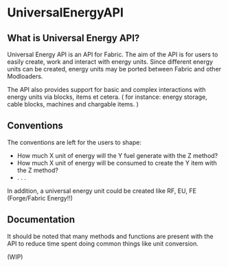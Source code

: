# UniversalEnergyAPI

## What is Universal Energy API?
Universal Energy API is an API for Fabric. 
The aim of the API is for users to easily
create, work and interact with energy 
units. Since different energy units can
be created, energy units may be ported
between Fabric and other Modloaders.

The API also provides support for basic 
and complex interactions with energy 
units via blocks, items et cetera.
( for instance: energy storage, cable 
blocks, machines and chargable items. )


## Conventions
The conventions are left for the users to
shape:
 - How much X unit of energy will the Y
fuel generate with the Z method?
 - How much X unit of energy will be
consumed to create the Y item with the Z
method?
 - . . .

In addition, a universal energy unit could
be created like RF, EU, FE (Forge/Fabric
Energy!!)


## Documentation
It should be noted that many methods and
functions are present with the API to
reduce time spent doing common things like
unit conversion. 

(WIP)
